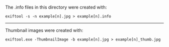 The .info files in this directory were created with:

`exiftool -s -n example[n].jpg > example[n].info`

---
Thumbnail images were created with:

`exiftool.exe -ThumbnailImage -b example[n].jpg > example[n]_thumb.jpg`